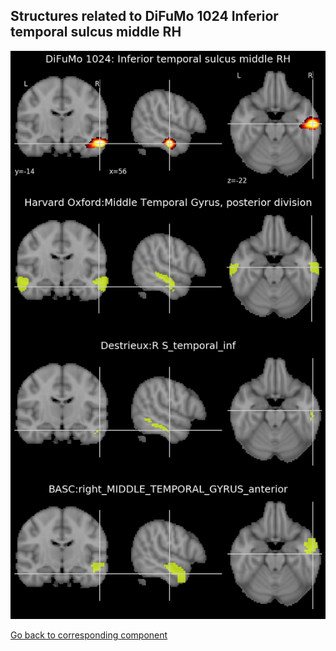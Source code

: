 


## Structures related to DiFuMo 1024 Inferior temporal sulcus middle RH

![246](246.jpg "Structures related to DiFuMo 1024 Inferior temporal sulcus middle RH")

[Go back to corresponding component](https://parietal-inria.github.io/DiFuMo/1024/html/246.html)